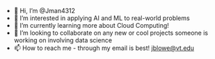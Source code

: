 - 👋 Hi, I’m @Jman4312
- 👀 I’m interested in applying AI and ML to real-world problems
- 🌱 I’m currently learning more about Cloud Computing!
- 💞️ I’m looking to collaborate on any new or cool projects someone is working on involving data science
- 📫 How to reach me - through my email is best! jblowe@vt.edu

<!---
Jman4312/Jman4312 is a ✨ special ✨ repository because its `README.md` (this file) appears on your GitHub profile.
You can click the Preview link to take a look at your changes.
--->

